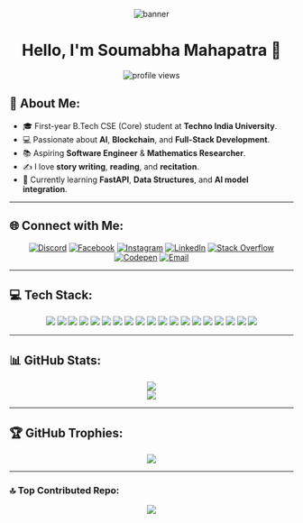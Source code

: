 <p align="center">
  <img src="https://user-images.githubusercontent.com/69487958/129805905-168fd73e-1d25-42fe-ac49-e757a584c338.gif" alt="banner">
</p>

<h1 align="center">Hello, I'm Soumabha Mahapatra 👋</h1>

<p align="center">
  <img src="https://komarev.com/ghpvc/?username=techEruption&label=Profile%20views&color=0e75b6&style=flat" alt="profile views" />
</p>

## 💫 About Me:
<ul>
  <li>🎓 First-year B.Tech CSE (Core) student at <strong>Techno India University</strong>.</li>
  <li>💻 Passionate about <strong>AI</strong>, <strong>Blockchain</strong>, and <strong>Full-Stack Development</strong>.</li>
  <li>📚 Aspiring <strong>Software Engineer</strong> & <strong>Mathematics Researcher</strong>.</li>
  <li>✍️ I love <strong>story writing</strong>, <strong>reading</strong>, and <strong>recitation</strong>.</li>
  <li>🌱 Currently learning <strong>FastAPI</strong>, <strong>Data Structures</strong>, and <strong>AI model integration</strong>.</li>
</ul>

<hr>

## 🌐 Connect with Me:
<p align="center">
  <a href="https://discord.gg/come soon"><img src="https://img.shields.io/badge/Discord-%237289DA.svg?style=for-the-badge&logo=discord&logoColor=white" alt="Discord"></a>
  <a href="https://facebook.com/come soon"><img src="https://img.shields.io/badge/Facebook-%231877F2.svg?style=for-the-badge&logo=Facebook&logoColor=white" alt="Facebook"></a>
  <a href="https://instagram.com/come soon"><img src="https://img.shields.io/badge/Instagram-%23E4405F.svg?style=for-the-badge&logo=Instagram&logoColor=white" alt="Instagram"></a>
  <a href="https://linkedin.com/in/come soon"><img src="https://img.shields.io/badge/LinkedIn-%230077B5.svg?style=for-the-badge&logo=linkedin&logoColor=white" alt="LinkedIn"></a>
  <a href="https://stackoverflow.com/users/come soon"><img src="https://img.shields.io/badge/-Stackoverflow-FE7A16?style=for-the-badge&logo=stack-overflow&logoColor=white" alt="Stack Overflow"></a>
  <a href="https://codepen.io/come soon"><img src="https://img.shields.io/badge/Codepen-000000?style=for-the-badge&logo=codepen&logoColor=white" alt="Codepen"></a>
  <a href="mailto:come soon"><img src="https://img.shields.io/badge/Email-D14836?style=for-the-badge&logo=gmail&logoColor=white" alt="Email"></a>
</p>

<hr>

## 💻 Tech Stack:
<p align="center">
  <img src="https://img.shields.io/badge/c-%2300599C.svg?style=for-the-badge&logo=c&logoColor=white" />
  <img src="https://img.shields.io/badge/c++-%2300599C.svg?style=for-the-badge&logo=c%2B%2B&logoColor=white" />
  <img src="https://img.shields.io/badge/css3-%231572B6.svg?style=for-the-badge&logo=css3&logoColor=white" />
  <img src="https://img.shields.io/badge/html5-%23E34F26.svg?style=for-the-badge&logo=html5&logoColor=white" />
  <img src="https://img.shields.io/badge/python-3670A0?style=for-the-badge&logo=python&logoColor=ffdd54" />
  <img src="https://img.shields.io/badge/firebase-%23039BE5.svg?style=for-the-badge&logo=firebase" />
  <img src="https://img.shields.io/badge/GoogleCloud-%234285F4.svg?style=for-the-badge&logo=google-cloud&logoColor=white" />
  <img src="https://img.shields.io/badge/netlify-%23000000.svg?style=for-the-badge&logo=netlify&logoColor=#00C7B7" />
  <img src="https://img.shields.io/badge/vercel-%23000000.svg?style=for-the-badge&logo=vercel&logoColor=white" />
  <img src="https://img.shields.io/badge/Render-%46E3B7.svg?style=for-the-badge&logo=render&logoColor=white" />
  <img src="https://img.shields.io/badge/FastAPI-005571?style=for-the-badge&logo=fastapi" />
  <img src="https://img.shields.io/badge/flask-%23000.svg?style=for-the-badge&logo=flask&logoColor=white" />
  <img src="https://img.shields.io/badge/node.js-6DA55F?style=for-the-badge&logo=node.js&logoColor=white" />
  <img src="https://img.shields.io/badge/firebase-a08021?style=for-the-badge&logo=firebase&logoColor=ffcd34" />
  <img src="https://img.shields.io/badge/Canva-%2300C4CC.svg?style=for-the-badge&logo=Canva&logoColor=white" />
  <img src="https://img.shields.io/badge/adobe%20photoshop-%2331A8FF.svg?style=for-the-badge&logo=adobe%20photoshop&logoColor=white" />
  <img src="https://img.shields.io/badge/git-%23F05033.svg?style=for-the-badge&logo=git&logoColor=white" />
  <img src="https://img.shields.io/badge/github-%23121011.svg?style=for-the-badge&logo=github&logoColor=white" />
  <img src="https://img.shields.io/badge/power_bi-F2C811?style=for-the-badge&logo=powerbi&logoColor=black" />
</p>

<hr>

## 📊 GitHub Stats:
<p align="center">
  <img src="https://nirzak-streak-stats.vercel.app/?user=techEruption&theme=radical&hide_border=false" />
  <br/>
  <img src="https://github-readme-stats.vercel.app/api/top-langs/?username=techEruption&theme=radical&hide_border=false&include_all_commits=true&count_private=false&layout=compact" />
</p>

<hr>

## 🏆 GitHub Trophies:
<p align="center">
  <img src="https://github-profile-trophy.vercel.app/?username=techEruption&theme=vue-dark&no-frame=false&no-bg=true&margin-w=4" />
</p>

---

### 🔝 Top Contributed Repo:
<p align="center">
  <img src="https://github-contributor-stats.vercel.app/api?username=techEruption&limit=5&theme=dark&combine_all_yearly_contributions=true" />
</p>

<!-- Proudly created with GPRM ( https://gprm.itsvg.in ) -->
